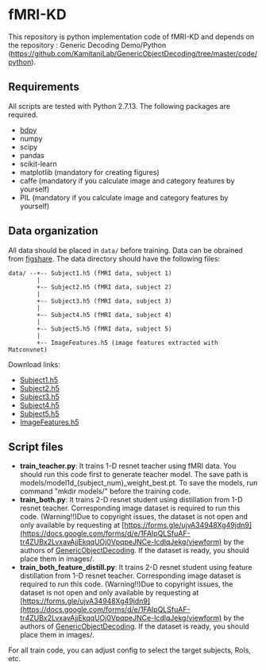 # fMRI-KD

This repository is python implementation code of fMRI-KD and depends on the repository : Generic Decoding Demo/Python (https://github.com/KamitaniLab/GenericObjectDecoding/tree/master/code/python).

## Requirements

All scripts are tested with Python 2.7.13.
The following packages are required.

- [bdpy](https://github.com/KamitaniLab/bdpy)
- numpy
- scipy
- pandas
- scikit-learn
- matplotlib (mandatory for creating figures)
- caffe (mandatory if you calculate image and category features by yourself)
- PIL (mandatory if you calculate image and category features by yourself)

## Data organization

All data should be placed in `data/` before training.
Data can be obrained from [figshare](https://figshare.com/articles/Generic_Object_Decoding/7387130).
The data directory should have the following files:

    data/ --+-- Subject1.h5 (fMRI data, subject 1)
            |
            +-- Subject2.h5 (fMRI data, subject 2)
            |
            +-- Subject3.h5 (fMRI data, subject 3)
            |
            +-- Subject4.h5 (fMRI data, subject 4)
            |
            +-- Subject5.h5 (fMRI data, subject 5)
            |
            +-- ImageFeatures.h5 (image features extracted with Matconvnet)

Download links:

- [Subject1.h5](https://ndownloader.figshare.com/files/15049646)
- [Subject2.h5](https://ndownloader.figshare.com/files/15049649)
- [Subject3.h5](https://ndownloader.figshare.com/files/15049652)
- [Subject4.h5](https://ndownloader.figshare.com/files/15049655)
- [Subject5.h5](https://ndownloader.figshare.com/files/15049658)
- [ImageFeatures.h5](https://ndownloader.figshare.com/files/15015971)

## Script files

- **train_teacher.py**: It trains 1-D resnet teacher using fMRI data. You should run this code first to generate teacher model. The save path is models/model1d_(subject_num)_weight_best.pt. To save the models, run command "mkdir models/" before the training code.
- **train_both.py**: It trains 2-D resnet student using distillation from 1-D resnet teacher. Corresponding image dataset is required to run this code. (Warning!!)Due to copyright issues, the dataset is not open and only available by requesting at [https://forms.gle/ujvA34948Xg49jdn9](https://docs.google.com/forms/d/e/1FAIpQLSfuAF-tr4ZUBx2LvxavAjjEkqqUOj0VpqpeJNCe-IcdlqJekg/viewform) by the authors of [GenericObjectDecoding](https://github.com/KamitaniLab/GenericObjectDecoding). If the dataset is ready, you should place them in images/.
- **train_both_feature_distill.py**: It trains 2-D resnet student using feature distillation from 1-D resnet teacher. Corresponding image dataset is required to run this code. (Warning!!)Due to copyright issues, the dataset is not open and only available by requesting at [https://forms.gle/ujvA34948Xg49jdn9](https://docs.google.com/forms/d/e/1FAIpQLSfuAF-tr4ZUBx2LvxavAjjEkqqUOj0VpqpeJNCe-IcdlqJekg/viewform) by the authors of [GenericObjectDecoding](https://github.com/KamitaniLab/GenericObjectDecoding). If the dataset is ready, you should place them in images/.

For all train code, you can adjust config to select the target subjects, RoIs, etc.
